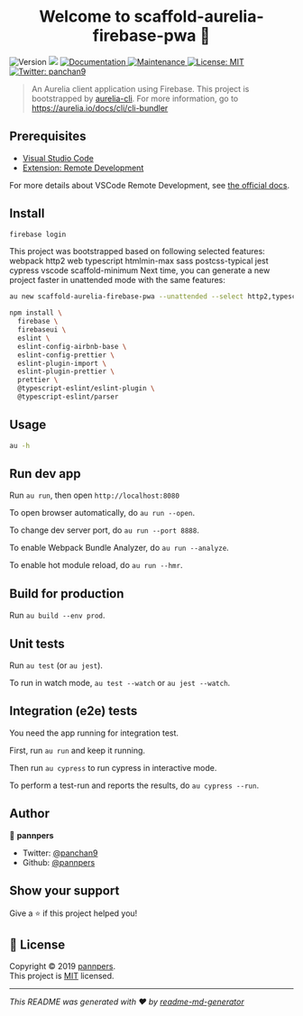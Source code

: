 <h1 align="center">Welcome to scaffold-aurelia-firebase-pwa 👋</h1>
<p>
  <img alt="Version" src="https://img.shields.io/badge/version-0.1.0-blue.svg?cacheSeconds=2592000" />
  <img src="https://img.shields.io/badge/node-%3E%3D8.9.0-blue.svg" />
  <a href="https://github.com/pannpers/scaffold-aurelia-firebase-pwa#readme">
    <img alt="Documentation" src="https://img.shields.io/badge/documentation-yes-brightgreen.svg" target="_blank" />
  </a>
  <a href="https://github.com/pannpers/scaffold-aurelia-firebase-pwa/graphs/commit-activity">
    <img alt="Maintenance" src="https://img.shields.io/badge/Maintained%3F-yes-green.svg" target="_blank" />
  </a>
  <a href="https://github.com/pannpers/scaffold-aurelia-firebase-pwa/blob/master/LICENSE">
    <img alt="License: MIT" src="https://img.shields.io/badge/License-MIT-yellow.svg" target="_blank" />
  </a>
  <a href="https://twitter.com/panchan9">
    <img alt="Twitter: panchan9" src="https://img.shields.io/twitter/follow/panchan9.svg?style=social" target="_blank" />
  </a>
</p>

> An Aurelia client application using Firebase.
This project is bootstrapped by [aurelia-cli](https://github.com/aurelia/cli).
For more information, go to https://aurelia.io/docs/cli/cli-bundler

## Prerequisites

- [Visual Studio Code](https://code.visualstudio.com/)
- [Extension: Remote Development](https://marketplace.visualstudio.com/items?itemName=ms-vscode-remote.vscode-remote-extensionpack)

For more details about VSCode Remote Development, see [the official docs](https://code.visualstudio.com/docs/remote/containers).

## Install

```sh
firebase login
```

This project was bootstrapped based on following selected features:
webpack http2 web typescript htmlmin-max sass postcss-typical jest cypress vscode scaffold-minimum
Next time, you can generate a new project faster in unattended mode with the same features:

```sh
au new scaffold-aurelia-firebase-pwa --unattended --select http2,typescript,htmlmin-max,sass,postcss-typical,jest,cypress,vscode --here 

npm install \
  firebase \
  firebaseui \
  eslint \
  eslint-config-airbnb-base \
  eslint-config-prettier \
  eslint-plugin-import \
  eslint-plugin-prettier \
  prettier \
  @typescript-eslint/eslint-plugin \
  @typescript-eslint/parser 
```

## Usage

```sh
au -h
```


## Run dev app

Run `au run`, then open `http://localhost:8080`

To open browser automatically, do `au run --open`.

To change dev server port, do `au run --port 8888`.

To enable Webpack Bundle Analyzer, do `au run --analyze`.

To enable hot module reload, do `au run --hmr`.


## Build for production

Run `au build --env prod`.

## Unit tests

Run `au test` (or `au jest`).

To run in watch mode, `au test --watch` or `au jest --watch`.

## Integration (e2e) tests

You need the app running for integration test.

First, run `au run` and keep it running.

Then run `au cypress` to run cypress in interactive mode.

To perform a test-run and reports the results, do `au cypress --run`.



## Author

👤 **pannpers**

* Twitter: [@panchan9](https://twitter.com/panchan9)
* Github: [@pannpers](https://github.com/pannpers)

## Show your support

Give a ⭐️ if this project helped you!

## 📝 License

Copyright © 2019 [pannpers](https://github.com/pannpers).<br />
This project is [MIT](https://github.com/pannpers/scaffold-aurelia-firebase-pwa/blob/master/LICENSE) licensed.

***
_This README was generated with ❤️ by [readme-md-generator](https://github.com/kefranabg/readme-md-generator)_

